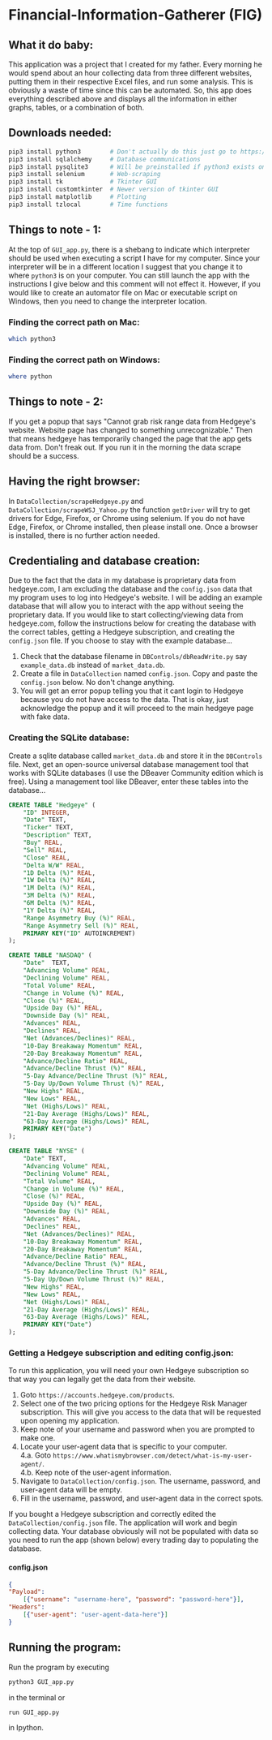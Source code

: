 # Financial-Information-Gatherer (FIG)

## What it do baby:
This application was a project that I created for my father. Every morning he would spend about an hour collecting data from three different websites, putting them in their respective Excel files, and run some analysis. This is obviously a waste of time since this can be automated. So, this app does everything described above and displays all the information in either graphs, tables, or a combination of both.

## Downloads needed:
```bash
pip3 install python3 		# Don't actually do this just go to https://www.python.org/downloads/ and get a fresh version
pip3 install sqlalchemy 	# Database communications
pip3 install pysqlite3 		# Will be preinstalled if python3 exists on your device
pip3 install selenium  		# Web-scraping
pip3 install tk				# Tkinter GUI
pip3 install customtkinter 	# Newer version of tkinter GUI
pip3 install matplotlib		# Plotting
pip3 install tzlocal		# Time functions 
```

## Things to note - 1:
At the top of `GUI_app.py`, there is a shebang to indicate which interpreter should be used when executing a script I have for my computer. Since your interpreter will be in a different location I suggest that you change it to where `python3` is on your computer. You can still launch the app with the instructions I give below and this comment will not effect it. However, if you would like to create an automator file on Mac or executable script on Windows, then you need to change the interpreter location.
### Finding the correct path on Mac:
```bash
which python3
```
### Finding the correct path on Windows:
```PowerShell
where python
```

## Things to note - 2:
If you get a popup that says "Cannot grab risk range data from Hedgeye's website. Website page has changed to something unrecognizable." Then that means hedgeye has temporarily changed the page that the app gets data from. Don't freak out. If you run it in the morning the data scrape should be a success.

## Having the right browser:
In `DataCollection/scrapeHedgeye.py` and `DataCollection/scrapeWSJ_Yahoo.py` the function `getDriver` will try to get drivers for Edge, Firefox, or Chrome using selenium. If you do not have Edge, Firefox, or Chrome installed, then please install one. Once a browser is installed, there is no further action needed.

## Credentialing and database creation:
Due to the fact that the data in my database is proprietary data from hedgeye.com, I am excluding the database and the `config.json` data that my program uses to log into Hedgeye's website. I will be adding an example database that will allow you to interact with the app without seeing the proprietary data. If you would like to start collecting/viewing data from hedgeye.com, follow the instructions below for creating the database with the correct tables, getting a Hedgeye subscription, and creating the `config.json` file. If you choose to stay with the example database...
1. Check that the database filename in `DBControls/dbReadWrite.py` say `example_data.db` instead of `market_data.db`.
2. Create a file in `DataCollection` named `config.json`. Copy and paste the `config.json` below. No don't change anything.
3. You will get an error popup telling you that it cant login to Hedgeye because you do not have access to the data. That is okay, just acknowledge the popup and it will proceed to the main hedgeye page with fake data.

### Creating the SQLite database:
Create a sqlite database called `market_data.db` and store it in the `DBControls` file. Next, get an open-source universal database management tool that works with SQLite databases (I use the DBeaver Community edition which is free). Using a management tool like DBeaver, enter these tables into the database...
```sql
CREATE TABLE "Hedgeye" (
	"ID" INTEGER,
	"Date" TEXT,
	"Ticker" TEXT,
	"Description" TEXT,
	"Buy" REAL,
	"Sell" REAL,
	"Close" REAL,
	"Delta W/W" REAL,
	"1D Delta (%)" REAL,
	"1W Delta (%)" REAL,
	"1M Delta (%)" REAL,
	"3M Delta (%)" REAL,
	"6M Delta (%)" REAL,
	"1Y Delta (%)" REAL,
	"Range Asymmetry Buy (%)" REAL,
	"Range Asymmetry Sell (%)" REAL,
	PRIMARY KEY("ID" AUTOINCREMENT)
);

CREATE TABLE "NASDAQ" (
	"Date"	TEXT,
	"Advancing Volume" REAL,
	"Declining Volume" REAL,
	"Total Volume" REAL,
	"Change in Volume (%)" REAL,
	"Close (%)" REAL,
	"Upside Day (%)" REAL,
	"Downside Day (%)" REAL,
	"Advances" REAL,
	"Declines" REAL,
	"Net (Advances/Declines)" REAL,
	"10-Day Breakaway Momentum" REAL,
	"20-Day Breakaway Momentum" REAL,
	"Advance/Decline Ratio"	REAL,
	"Advance/Decline Thrust (%)" REAL,
	"5-Day Advance/Decline Thrust (%)" REAL,
	"5-Day Up/Down Volume Thrust (%)" REAL,
	"New Highs"	REAL,
	"New Lows" REAL,
	"Net (Highs/Lows)" REAL,
	"21-Day Average (Highs/Lows)" REAL,
	"63-Day Average (Highs/Lows)" REAL,
	PRIMARY KEY("Date")
);

CREATE TABLE "NYSE" (
	"Date" TEXT,
	"Advancing Volume" REAL,
	"Declining Volume" REAL,
	"Total Volume" REAL,
	"Change in Volume (%)" REAL,
	"Close (%)"	REAL,
	"Upside Day (%)" REAL,
	"Downside Day (%)" REAL,
	"Advances" REAL,
	"Declines" REAL,
	"Net (Advances/Declines)" REAL,
	"10-Day Breakaway Momentum" REAL,
	"20-Day Breakaway Momentum"	REAL,
	"Advance/Decline Ratio"	REAL,
	"Advance/Decline Thrust (%)" REAL,
	"5-Day Advance/Decline Thrust (%)" REAL,
	"5-Day Up/Down Volume Thrust (%)" REAL,
	"New Highs"	REAL,
	"New Lows" REAL,
	"Net (Highs/Lows)" REAL,
	"21-Day Average (Highs/Lows)" REAL,
	"63-Day Average (Highs/Lows)" REAL,
	PRIMARY KEY("Date")
);
```
### Getting a Hedgeye subscription and editing config.json:
To run this application, you will need your own Hedgeye subscription so that way you can legally get the data from their website.  
1. Goto `https://accounts.hedgeye.com/products`.  
2. Select one of the two pricing options for the Hedgeye Risk Manager subscription. This will give you access to the data that will be requested upon opening my application.  
3. Keep note of your username and password when you are prompted to make one.
4. Locate your user-agent data that is specific to your computer.   
4.a. Goto `https://www.whatismybrowser.com/detect/what-is-my-user-agent/`.  
4.b. Keep note of the user-agent information.
5. Navigate to `DataCollection/config.json`. The username, password, and user-agent data will be empty.
6. Fill in the username, password, and user-agent data in the correct spots.

If you bought a Hedgeye subscription and correctly edited the `DataCollection/config.json` file. The application will work and begin collecting data. Your database obviously will not be populated with data so you need to run the app (shown below) every trading day to populating the database.

#### config.json
```json
{
"Payload": 
	[{"username": "username-here", "password": "password-here"}], 
"Headers": 
	[{"user-agent": "user-agent-data-here"}]
}
```

## Running the program:
Run the program by executing
```bash
python3 GUI_app.py 
```
in the terminal or 
```bash
run GUI_app.py
```
in Ipython.